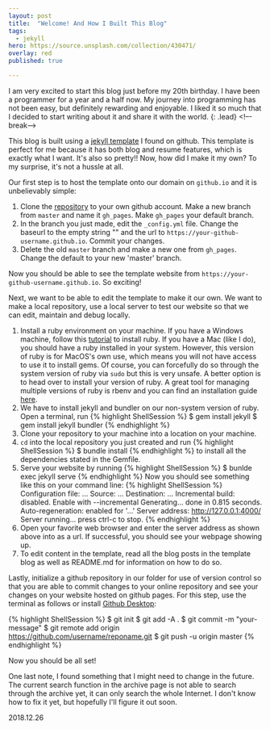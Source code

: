 ```yaml
---
layout: post
title:  "Welcome! And How I Built This Blog"
tags:
  - jekyll
hero: https://source.unsplash.com/collection/430471/
overlay: red
published: true

---
```

I am very excited to start this blog just before my 20th birthday. I have been a programmer for a year and a half now. My journey into programming has not been easy, but definitely rewarding and enjoyable. I liked it so much that I decided to start writing about it and share it with the world.
{: .lead}
<!–-break-–>

This blog is built using a [jekyll template][jekyll_template] I found on github. This template is perfect for me because it has both blog and resume features, which is exactly what I want. It's also so pretty!! Now, how did I make it my own? To my surprise, it's not a hussle at all.

Our first step is to host the template onto our domain on `github.io` and it is unbelievably simple:

1. Clone the [repository][repository] to your own github account. Make a new branch from `master` and name it `gh_pages`. Make `gh_pages` your default branch.
2. In the branch you just made, edit the `_config.yml` file. Change the baseurl to the empty string "" and the url to `https://your-github-username.github.io`. Commit your changes.
3. Delete the old `master` branch and make a new one from `gh_pages`. Change the default to your new 'master' branch.

Now you should be able to see the template website from `https://your-github-username.github.io`. So exciting!

Next, we want to be able to edit the template to make it our own. We want to make a local repository, use a local server to test our website so that we can edit, maintain and debug locally.

1. Install a ruby environment on your machine. If you have a Windows machine, follow this [tutorial][tutorial] to install ruby. If you have a Mac (like I do), you should have a ruby installed in your system. However, this version of ruby is for MacOS's own use, which means you will not have access to use it to install gems. Of course, you can forcefully do so through the system version of ruby via `sudo` but this is very unsafe. A better option is to head over to install your version of ruby. A great tool for managing multiple versions of ruby is rbenv and you can find an installation guide [here][here].
2. We have to install jekyll and bundler on our non-system version of ruby. Open a terminal, run 
{% highlight ShellSession %}
$ gem install jekyll
$ gem install jekyll bundler
{% endhighlight %}
3. Clone your repository to your machine into a location on your machine.
4. `cd` into the local repository you just created and run 
{% highlight ShellSession %}
$ bundle install
{% endhighlight %}
to install all the dependencies stated in the Gemfile.
5. Serve your website by running 
{% highlight ShellSession %}
$ bunlde exec jekyll serve
{% endhighlight %}
Now you should see something like this on your command line:
{% highlight ShellSession %}
Configuration file: ...
            Source: ...
       Destination: ...
 Incremental build: disabled. Enable with --incremental
      Generating... 
                    done in 0.815 seconds.
 Auto-regeneration: enabled for '...'
    Server address: http://127.0.0.1:4000/
  Server running... press ctrl-c to stop.
{% endhighlight %}
6. Open your favorite web browser and enter the server address as shown above into as a url. If successful, you should see your webpage showing up.
7. To edit content in the template, read all the blog posts in the template blog as well as README.md for information on how to do so.

Lastly, initialize a github repository in our folder for use of version control so that you are able to commit changes to your online repository and see your changes on your website hosted on github pages. For this step, use the terminal as follows or install [Github Desktop][github_desktop]:

{% highlight ShellSession %}
$ git init
$ git add -A .
$ git commit -m "your-message"
$ git remote add origin https://github.com/username/reponame.git
$ git push -u origin master
{% endhighlight %}

Now you should be all set!

One last note, I found something that I might need to change in the future. The current search function in the archive page is not able to search through the archive yet, it can only search the whole Internet. I don't know how to fix it yet, but hopefully I'll figure it out soon.

2018.12.26

[jekyll_template]: https://github.com/melangue/dactl
[repository]:      https://github.com/melangue/dactl
[tutorial]:        https://www.tutorialspoint.com/ruby/ruby_installation_windows.htm
[here]:            https://www.youtube.com/watch?v=-DJz7yC3iOI
[github_desktop]:  https://desktop.github.com/
